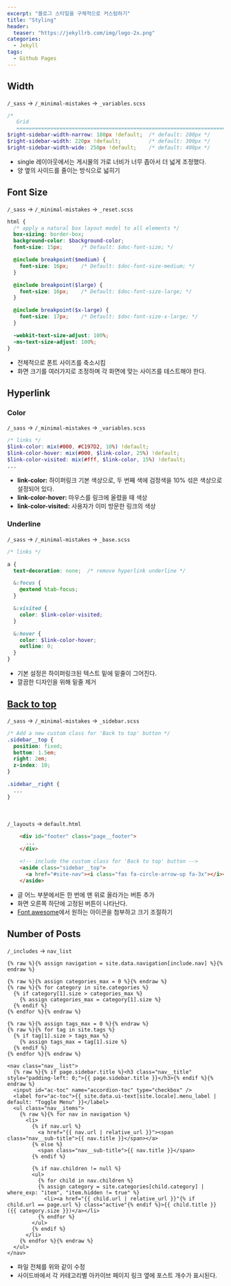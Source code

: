 ```yaml
---
excerpt: "블로그 스타일을 구체적으로 커스텀하기"
title: "Styling"
header:
  teaser: "https://jekyllrb.com/img/logo-2x.png"
categories:
  - Jekyll
tags:
  - Github Pages
---
```


## Width

`/_sass` → `/_minimal-mistakes` → `_variables.scss`
```scss
/*
   Grid
   ========================================================================== */
$right-sidebar-width-narrow: 180px !default;  /* default: 200px */
$right-sidebar-width: 220px !default;         /* default: 300px */
$right-sidebar-width-wide: 250px !default;    /* default: 400px */
```
- single 레이아웃에서는 게시물의 가로 너비가 너무 좁아서 더 넓게 조정했다.
- 양 옆의 사이드를 줄이는 방식으로 넓히기  

## Font Size

`/_sass` → `/_minimal-mistakes` → `_reset.scss`
```scss
html {
  /* apply a natural box layout model to all elements */
  box-sizing: border-box;
  background-color: $background-color;
  font-size: 15px;      /* Default: $doc-font-size; */

  @include breakpoint($medium) {
    font-size: 16px;    /* Default: $doc-font-size-medium; */
  }

  @include breakpoint($large) {
    font-size: 16px;    /* Default: $doc-font-size-large; */
  }

  @include breakpoint($x-large) {
    font-size: 17px;    /* Default: $doc-font-size-x-large; */
  }

  -webkit-text-size-adjust: 100%;
  -ms-text-size-adjust: 100%;
}
```
- 전체적으로 폰트 사이즈를 축소시킴
- 화면 크기를 여러가지로 조정하며 각 화면에 맞는 사이즈를 테스트해야 한다.

## Hyperlink

### Color

`/_sass` → `/_minimal-mistakes` → `_variables.scss`
```scss
/* links */
$link-color: mix(#000, #C197D2, 10%) !default;
$link-color-hover: mix(#000, $link-color, 25%) !default;
$link-color-visited: mix(#fff, $link-color, 15%) !default;
...
```
- **link-color:** 하이퍼링크 기본 색상으로, 두 번째 색에 검정색을 10% 섞은 색상으로 설정되어 있다.
- **link-color-hover:** 마우스를 링크에 올렸을 때 색상
- **link-color-visited:** 사용자가 이미 방문한 링크의 색상

### Underline

`/_sass` → `/_minimal-mistakes` → `_base.scss`
```scss
/* links */

a {
  text-decoration: none;  /* remove hyperlink underline */

  &:focus {
    @extend %tab-focus;
  }

  &:visited {
    color: $link-color-visited;
  }

  &:hover {
    color: $link-color-hover;
    outline: 0;
  }
}
```
- 기본 설정은 하이퍼링크된 텍스트 밑에 밑줄이 그어진다.
- 깔끔한 디자인을 위해 밑줄 제거


## <a href="https://github.com/mmistakes/minimal-mistakes/issues/1731" target="_blank">Back to top</a>

`/_sass` → `/_minimal-mistakes` → `_sidebar.scss`
```scss
/* Add a new custom class for 'Back to top' button */
.sidebar__top {
  position: fixed;
  bottom: 1.5em;
  right: 2em;
  z-index: 10;
}

.sidebar__right {
  ...
}
```
<br>

`/_layouts` → `default.html`
```html
    <div id="footer" class="page__footer">
      ...
    </div>

    <!-- include the custom class for 'Back to top' button -->
    <aside class="sidebar__top">
      <a href="#site-nav"><i class="fas fa-circle-arrow-up fa-3x"></i></a>
    </aside>
```
- 글 어느 부분에서든 한 번에 맨 위로 올라가는 버튼 추가
- 화면 오른쪽 하단에 고정된 버튼이 나타난다.
- <a href="https://fontawesome.com/v6/search?m=free" target="_blank">Font awesome</a>에서 원하는 아이콘을 첨부하고 크기 조절하기   


## Number of Posts

`/_includes` → `nav_list`
```liquid
{% raw %}{% assign navigation = site.data.navigation[include.nav] %}{% endraw %}

{% raw %}{% assign categories_max = 0 %}{% endraw %}
{% raw %}{% for category in site.categories %}
  {% if category[1].size > categories_max %}
    {% assign categories_max = category[1].size %}
  {% endif %}
{% endfor %}{% endraw %}

{% raw %}{% assign tags_max = 0 %}{% endraw %}
{% raw %}{% for tag in site.tags %}
  {% if tag[1].size > tags_max %}
    {% assign tags_max = tag[1].size %}
  {% endif %}
{% endfor %}{% endraw %}

<nav class="nav__list">
  {% raw %}{% if page.sidebar.title %}<h3 class="nav__title" style="padding-left: 0;">{{ page.sidebar.title }}</h3>{% endif %}{% endraw %}
  <input id="ac-toc" name="accordion-toc" type="checkbox" />
  <label for="ac-toc">{{ site.data.ui-text[site.locale].menu_label | default: "Toggle Menu" }}</label>
  <ul class="nav__items">
    {% raw %}{% for nav in navigation %}
      <li>
        {% if nav.url %}
          <a href="{{ nav.url | relative_url }}"><span class="nav__sub-title">{{ nav.title }}</span></a>
        {% else %}
          <span class="nav__sub-title">{{ nav.title }}</span>
        {% endif %}

        {% if nav.children != null %}
        <ul>
          {% for child in nav.children %}
          {% assign category = site.categories[child.category] | where_exp: "item", "item.hidden != true" %}
            <li><a href="{{ child.url | relative_url }}"{% if child.url == page.url %} class="active"{% endif %}>{{ child.title }} ({{ category.size }})</a></li>
          {% endfor %}
        </ul>
        {% endif %}
      </li>
    {% endfor %}{% endraw %}
  </ul>
</nav>
```

- 파일 전체를 위와 같이 수정
- 사이드바에서 각 카테고리별 아카이브 페이지 링크 옆에 포스트 개수가 표시된다.
